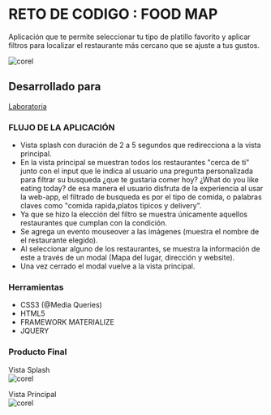 # RETO DE CODIGO : FOOD MAP  

Aplicación que te permite seleccionar tu tipo de platillo favorito y aplicar filtros para localizar el restaurante más cercano que se ajuste a tus gustos.  

![corel](https://user-images.githubusercontent.com/31807340/38463157-d85fe374-3ab9-11e8-9c03-10f5a21411e0.png)

## Desarrollado para  
[Laboratoria](http://laboratoria.la)

### FLUJO DE LA APLICACIÓN  

- Vista splash con duración de 2 a 5 segundos que redirecciona a la vista principal.
- En la vista principal se muestran todos los restaurantes "cerca de ti" junto con el input  que le indica al usuario una pregunta personalizada para filtrar su busqueda ¿que te gustaria comer hoy? ¿What do you like eating today? de esa manera el usuario disfruta de la experiencia al usar la web-app, el filtrado de busqueda es por el tipo de comida, o palabras claves como "comida rapida,platos tipicos y delivery".
- Ya que se hizo la elección del filtro se muestra únicamente aquellos restaurantes que cumplan con la condición.  
- Se agrega un evento mouseover a las imágenes (muestra el nombre de el restaurante elegido).   
- Al seleccionar alguno de los restaurantes, se muestra la información de este a través de un modal (Mapa del lugar, dirección y website).
- Una vez cerrado el modal vuelve a la vista principal.  

### Herramientas  
- CSS3 (@Media Queries)
- HTML5  
- FRAMEWORK MATERIALIZE  
- JQUERY  

### Producto Final  

Vista Splash  
![corel](https://user-images.githubusercontent.com/31807340/38463157-d85fe374-3ab9-11e8-9c03-10f5a21411e0.png)  

Vista Principal  
![corel](https://user-images.githubusercontent.com/31807340/38462657-742167d8-3ab0-11e8-9a82-44db6d2b563f.png)

